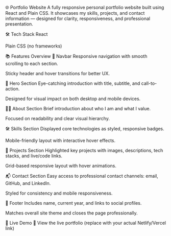 🌐 Portfolio Website
A fully responsive personal portfolio website built using React and Plain CSS.
It showcases my skills, projects, and contact information — designed for clarity, responsiveness, and professional presentation.

🛠️ Tech Stack
React

Plain CSS (no frameworks)

📚 Features Overview
📌 Navbar
Responsive navigation with smooth scrolling to each section.

Sticky header and hover transitions for better UX.

🎯 Hero Section
Eye-catching introduction with title, subtitle, and call-to-action.

Designed for visual impact on both desktop and mobile devices.

👩‍💻 About Section
Brief introduction about who I am and what I value.

Focused on readability and clear visual hierarchy.

🛠️ Skills Section
Displayed core technologies as styled, responsive badges.

Mobile-friendly layout with interactive hover effects.

📁 Projects Section
Highlighted key projects with images, descriptions, tech stacks, and live/code links.

Grid-based responsive layout with hover animations.

📬 Contact Section
Easy access to professional contact channels: email, GitHub, and LinkedIn.

Styled for consistency and mobile responsiveness.

📎 Footer
Includes name, current year, and links to social profiles.

Matches overall site theme and closes the page professionally.

🚀 Live Demo
🔗 View the live portfolio
(replace with your actual Netlify/Vercel link)